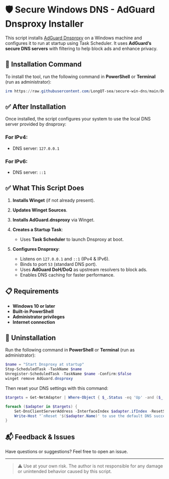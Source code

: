 # 🛡️ Secure Windows DNS - AdGuard Dnsproxy Installer

This script installs [AdGuard Dnsproxy](https://github.com/AdguardTeam/dnsproxy) on a Windows machine and configures it to run at startup using Task Scheduler. It uses **AdGuard’s secure DNS servers** with filtering to help block ads and enhance privacy.

## 🔧 Installation Command

To install the tool, run the following command in **PowerShell** or **Terminal** (run as administrator):

```powershell
irm https://raw.githubusercontent.com/LongQT-sea/secure-win-dns/main/Dnsproxy.ps1 | iex
```

## ✅ After Installation

Once installed, the script configures your system to use the local DNS server provided by dnsproxy:

### For IPv4:

* DNS server: `127.0.0.1`

### For IPv6:

* DNS server: `::1`

## ✅ What This Script Does

1. **Installs Winget** (if not already present).
2. **Updates Winget Sources**.
3. **Installs AdGuard.dnsproxy** via Winget.
4. **Creates a Startup Task**:

   * Uses **Task Scheduler** to launch Dnsproxy at boot.
5. **Configures Dnsproxy**:

   * Listens on `127.0.0.1` and `::1` (IPv4 & IPv6).
   * Binds to port `53` (standard DNS port).
   * Uses **AdGuard DoH/DoQ** as upstream resolvers to block ads.
   * Enables DNS caching for faster performance.

## 📋 Requirements

* **Windows 10 or later**
* **Built-in PowerShell**
* **Administrator privileges**
* **Internet connection**

## 🔄 Uninstallation

Run the following command in **PowerShell** or **Terminal** (run as administrator):
```powershell
$name = "Start Dnsproxy at startup"
Stop-ScheduledTask -TaskName $name
Unregister-ScheduledTask -TaskName $name -Confirm:$false
winget remove AdGuard.dnsproxy
```

Then reset your DNS settings with this command:
```powershell
$targets = Get-NetAdapter | Where-Object { $_.Status -eq 'Up' -and ($_.Name -like 'Ethernet*' -or $_.Name -like 'Wi-Fi*') }

foreach ($adapter in $targets) {
    Set-DnsClientServerAddress -InterfaceIndex $adapter.ifIndex -ResetServerAddresses
    Write-Host "`nReset '$($adapter.Name)' to use the default DNS successfully."
}
```

## 📬 Feedback & Issues

Have questions or suggestions? Feel free to open an issue.

---

> ⚠️ Use at your own risk. The author is not responsible for any damage or unintended behavior caused by this script.
